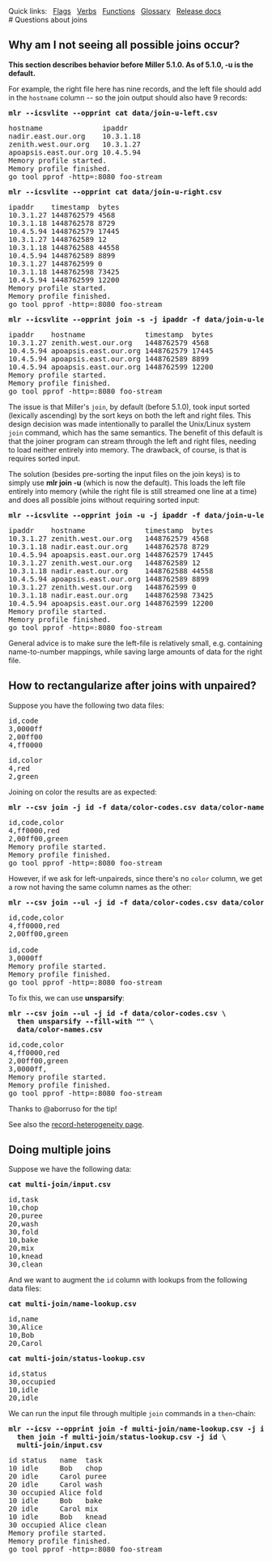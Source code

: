 <!---  PLEASE DO NOT EDIT DIRECTLY. EDIT THE .md.in FILE PLEASE. --->
<div>
<span class="quicklinks">
Quick links:
&nbsp;
<a class="quicklink" href="../reference-main-flag-list/index.html">Flags</a>
&nbsp;
<a class="quicklink" href="../reference-verbs/index.html">Verbs</a>
&nbsp;
<a class="quicklink" href="../reference-dsl-builtin-functions/index.html">Functions</a>
&nbsp;
<a class="quicklink" href="../glossary/index.html">Glossary</a>
&nbsp;
<a class="quicklink" href="../release-docs/index.html">Release docs</a>
</span>
</div>
# Questions about joins

## Why am I not seeing all possible joins occur?

**This section describes behavior before Miller 5.1.0. As of 5.1.0, -u is the default.**

For example, the right file here has nine records, and the left file should add in the `hostname` column -- so the join output should also have 9 records:

<pre class="pre-highlight-in-pair">
<b>mlr --icsvlite --opprint cat data/join-u-left.csv</b>
</pre>
<pre class="pre-non-highlight-in-pair">
hostname              ipaddr
nadir.east.our.org    10.3.1.18
zenith.west.our.org   10.3.1.27
apoapsis.east.our.org 10.4.5.94
Memory profile started.
Memory profile finished.
go tool pprof -http=:8080 foo-stream
</pre>

<pre class="pre-highlight-in-pair">
<b>mlr --icsvlite --opprint cat data/join-u-right.csv</b>
</pre>
<pre class="pre-non-highlight-in-pair">
ipaddr    timestamp  bytes
10.3.1.27 1448762579 4568
10.3.1.18 1448762578 8729
10.4.5.94 1448762579 17445
10.3.1.27 1448762589 12
10.3.1.18 1448762588 44558
10.4.5.94 1448762589 8899
10.3.1.27 1448762599 0
10.3.1.18 1448762598 73425
10.4.5.94 1448762599 12200
Memory profile started.
Memory profile finished.
go tool pprof -http=:8080 foo-stream
</pre>

<pre class="pre-highlight-in-pair">
<b>mlr --icsvlite --opprint join -s -j ipaddr -f data/join-u-left.csv data/join-u-right.csv</b>
</pre>
<pre class="pre-non-highlight-in-pair">
ipaddr    hostname              timestamp  bytes
10.3.1.27 zenith.west.our.org   1448762579 4568
10.4.5.94 apoapsis.east.our.org 1448762579 17445
10.4.5.94 apoapsis.east.our.org 1448762589 8899
10.4.5.94 apoapsis.east.our.org 1448762599 12200
Memory profile started.
Memory profile finished.
go tool pprof -http=:8080 foo-stream
</pre>

The issue is that Miller's `join`, by default (before 5.1.0), took input sorted (lexically ascending) by the sort keys on both the left and right files.  This design decision was made intentionally to parallel the Unix/Linux system `join` command, which has the same semantics. The benefit of this default is that the joiner program can stream through the left and right files, needing to load neither entirely into memory. The drawback, of course, is that is requires sorted input.

The solution (besides pre-sorting the input files on the join keys) is to simply use **mlr join -u** (which is now the default). This loads the left file entirely into memory (while the right file is still streamed one line at a time) and does all possible joins without requiring sorted input:

<pre class="pre-highlight-in-pair">
<b>mlr --icsvlite --opprint join -u -j ipaddr -f data/join-u-left.csv data/join-u-right.csv</b>
</pre>
<pre class="pre-non-highlight-in-pair">
ipaddr    hostname              timestamp  bytes
10.3.1.27 zenith.west.our.org   1448762579 4568
10.3.1.18 nadir.east.our.org    1448762578 8729
10.4.5.94 apoapsis.east.our.org 1448762579 17445
10.3.1.27 zenith.west.our.org   1448762589 12
10.3.1.18 nadir.east.our.org    1448762588 44558
10.4.5.94 apoapsis.east.our.org 1448762589 8899
10.3.1.27 zenith.west.our.org   1448762599 0
10.3.1.18 nadir.east.our.org    1448762598 73425
10.4.5.94 apoapsis.east.our.org 1448762599 12200
Memory profile started.
Memory profile finished.
go tool pprof -http=:8080 foo-stream
</pre>

General advice is to make sure the left-file is relatively small, e.g. containing name-to-number mappings, while saving large amounts of data for the right file.

## How to rectangularize after joins with unpaired?

Suppose you have the following two data files:

<pre class="pre-non-highlight-non-pair">
id,code
3,0000ff
2,00ff00
4,ff0000
</pre>

<pre class="pre-non-highlight-non-pair">
id,color
4,red
2,green
</pre>

Joining on color the results are as expected:

<pre class="pre-highlight-in-pair">
<b>mlr --csv join -j id -f data/color-codes.csv data/color-names.csv</b>
</pre>
<pre class="pre-non-highlight-in-pair">
id,code,color
4,ff0000,red
2,00ff00,green
Memory profile started.
Memory profile finished.
go tool pprof -http=:8080 foo-stream
</pre>

However, if we ask for left-unpaireds, since there's no `color` column, we get a row not having the same column names as the other:

<pre class="pre-highlight-in-pair">
<b>mlr --csv join --ul -j id -f data/color-codes.csv data/color-names.csv</b>
</pre>
<pre class="pre-non-highlight-in-pair">
id,code,color
4,ff0000,red
2,00ff00,green

id,code
3,0000ff
Memory profile started.
Memory profile finished.
go tool pprof -http=:8080 foo-stream
</pre>

To fix this, we can use **unsparsify**:

<pre class="pre-highlight-in-pair">
<b>mlr --csv join --ul -j id -f data/color-codes.csv \</b>
<b>  then unsparsify --fill-with "" \</b>
<b>  data/color-names.csv</b>
</pre>
<pre class="pre-non-highlight-in-pair">
id,code,color
4,ff0000,red
2,00ff00,green
3,0000ff,
Memory profile started.
Memory profile finished.
go tool pprof -http=:8080 foo-stream
</pre>

Thanks to @aborruso for the tip!

See also the [record-heterogeneity page](record-heterogeneity.md).

## Doing multiple joins

Suppose we have the following data:

<pre class="pre-highlight-in-pair">
<b>cat multi-join/input.csv</b>
</pre>
<pre class="pre-non-highlight-in-pair">
id,task
10,chop
20,puree
20,wash
30,fold
10,bake
20,mix
10,knead
30,clean
</pre>

And we want to augment the `id` column with lookups from the following data files:

<pre class="pre-highlight-in-pair">
<b>cat multi-join/name-lookup.csv</b>
</pre>
<pre class="pre-non-highlight-in-pair">
id,name
30,Alice
10,Bob
20,Carol
</pre>

<pre class="pre-highlight-in-pair">
<b>cat multi-join/status-lookup.csv</b>
</pre>
<pre class="pre-non-highlight-in-pair">
id,status
30,occupied
10,idle
20,idle
</pre>

We can run the input file through multiple `join` commands in a `then`-chain:

<pre class="pre-highlight-in-pair">
<b>mlr --icsv --opprint join -f multi-join/name-lookup.csv -j id \</b>
<b>  then join -f multi-join/status-lookup.csv -j id \</b>
<b>  multi-join/input.csv</b>
</pre>
<pre class="pre-non-highlight-in-pair">
id status   name  task
10 idle     Bob   chop
20 idle     Carol puree
20 idle     Carol wash
30 occupied Alice fold
10 idle     Bob   bake
20 idle     Carol mix
10 idle     Bob   knead
30 occupied Alice clean
Memory profile started.
Memory profile finished.
go tool pprof -http=:8080 foo-stream
</pre>
